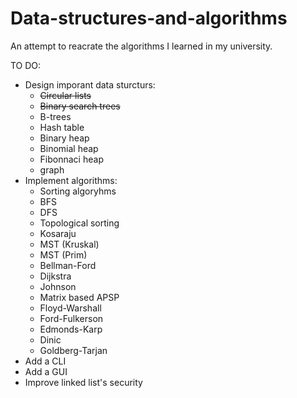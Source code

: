 # Data-structures-and-algorithms
 An attempt to reacrate the algorithms I learned in my university.

TO DO:
* Design imporant data sturcturs:
    - <s>Circular lists</s>
    - <s>Binary search trees</s>
    - B-trees
    - Hash table
    - Binary heap
    - Binomial heap
    - Fibonnaci heap
    - graph
* Implement algorithms:
    - Sorting algoryhms
    - BFS
    - DFS
    - Topological sorting
    - Kosaraju
    - MST (Kruskal)
    - MST (Prim)
    - Bellman-Ford
    - Dijkstra
    - Johnson
    - Matrix based APSP
    - Floyd-Warshall
    - Ford-Fulkerson
    - Edmonds-Karp
    - Dinic
    - Goldberg-Tarjan
* Add a CLI
* Add a GUI
* Improve linked list's security
